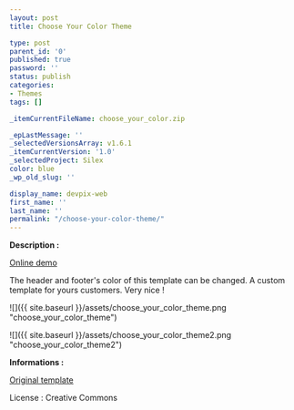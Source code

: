 ```yaml
---
layout: post
title: Choose Your Color Theme

type: post
parent_id: '0'
published: true
password: ''
status: publish
categories:
- Themes
tags: []

_itemCurrentFileName: choose_your_color.zip

_epLastMessage: ''
_selectedVersionsArray: v1.6.1
_itemCurrentVersion: '1.0'
_selectedProject: Silex
color: blue
_wp_old_slug: ''

display_name: devpix-web
first_name: ''
last_name: ''
permalink: "/choose-your-color-theme/"
---
```


**Description :**

[Online demo](http://silexprod.com/silex_cifacom20102011/?/choose_your_color "Online Demo")

The header and footer's color of this template can be changed. A custom template for yours customers. Very nice !

![]({{ site.baseurl }}/assets/choose_your_color_theme.png "choose_your_color_theme")

![]({{ site.baseurl }}/assets/choose_your_color_theme2.png "choose_your_color_theme2")

**Informations :**

[Original template](http://www.free-css.com/free-css-templates/page1/megacorporate.php#bookmarks)

License
: Creative Commons